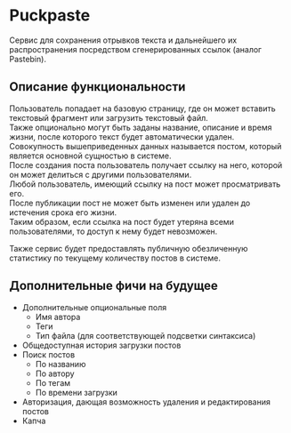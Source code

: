 # Puckpaste

Сервис для сохранения отрывков текста и дальнейшего их распространения посредством сгенерированных ссылок (аналог Pastebin).

## Описание функциональности
Пользователь попадает на базовую страницу, где он может вставить текстовый фрагмент или загрузить текстовый файл.  
Также опционально могут быть заданы название, описание и время жизни, после которого текст будет автоматически удален.  
Совокупность вышеприведенных данных называется постом, который является основной сущностью в системе.  
После создания поста пользователь получает ссылку на него, которой он может делиться с другими пользователями.  
Любой пользователь, имеющий ссылку на пост может просматривать его.  
После публикации пост не может быть изменен или удален до истечения срока его жизни.  
Таким образом, если ссылка на пост будет утеряна всеми пользователями, то доступ к нему будет невозможен.  

Также сервис будет предоставлять публичную обезличенную статистику по текущему количеству постов в системе.

## Дополнительные фичи на будущее
- Дополнительные опциональные поля
  - Имя автора
  - Теги
  - Тип файла (для соответствующей подсветки синтаксиса)
- Общедоступная история загрузки постов
- Поиск постов
  - По названию
  - По автору
  - По тегам
  - По времени загрузки
- Авторизация, дающая возможность удаления и редактирования постов
- Капча


